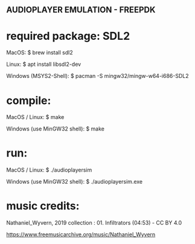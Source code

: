 ## AUDIOPLAYER EMULATION - FREEPDK ##

required package: SDL2
======================
MacOS:
$ brew install sdl2

Linux:
$ apt install libsdl2-dev

Windows (MSYS2-Shell):
$ pacman -S mingw32/mingw-w64-i686-SDL2


compile:
========
MacOS / Linux:
$ make

Windows (use MinGW32 shell):
$ make


run:
====
MacOS / Linux:
$ ./audioplayersim

Windows (use MinGW32 shell):
$ ./audioplayersim.exe


music credits:
==============
Nathaniel_Wyvern, 2019 collection : 01. Infiltrators (04:53) - CC BY 4.0

https://www.freemusicarchive.org/music/Nathaniel_Wyvern
